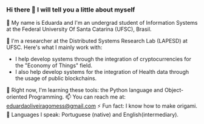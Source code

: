 ### Hi there 👋 I will tell you a little about myself

🙋 My name is Eduarda and I'm an undergrad student of Information Systems at the Federal University Of Santa Catarina (UFSC), Brasil.

🔎 I'm a researcher at the Distributed Systems Research Lab (LAPESD) at UFSC. Here's what I mainly work with:
- I help develop systems through the integration of cryptocurrencies for the "Economy of Things" field. 
- I also help develop systems for the integration of Health data through the usage of public blockchains.

🌱 Right now, I'm learning these tools: the Python language and Object-oriented Programming.
📫 You can reach me at: eduardaoliveiragomess@gmail.com
⚡ Fun fact: I know how to make origami.
💬 Languages I speak: Portuguese (native) and English(intermediary).

<!--
**eduardagomess/eduardagomess** is a ✨ _special_ ✨ repository because its `README.md` (this file) appears on your GitHub profile.


